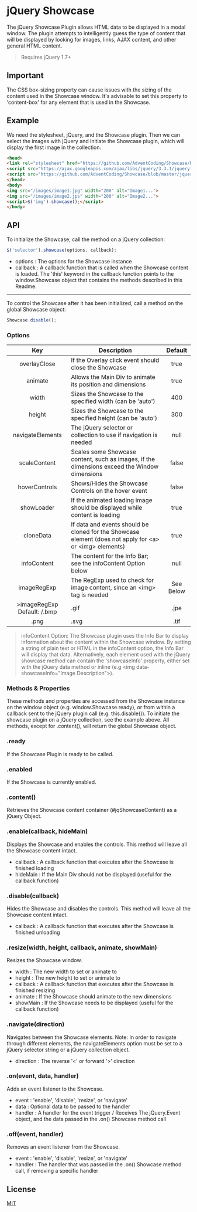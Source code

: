 # jQuery Showcase

The jQuery Showcase Plugin allows HTML data to be displayed in a modal window. The plugin attempts to intelligently guess the type of content that will be displayed by looking for images, links, AJAX content, and other general HTML content.
>Requires jQuery 1.7+

## Important

The CSS box-sizing property can cause issues with the sizing of the content used in the Showcase window. It's advisable to set this property to 'content-box' for any element that is used in the Showcase.

## Example

We need the stylesheet, jQuery, and the Showcase plugin. Then we can select the images with jQuery and initiate the Showcase plugin, which will display the first image in the collection.

```html
<head>
<link rel="stylesheet" href="https://github.com/AdventCoding/Showcase/blob/master/css/showcase_white.css">
<script src="https://ajax.googleapis.com/ajax/libs/jquery/3.3.1/jquery.min.js"></script>
<script src="https://github.com/AdventCoding/Showcase/blob/master/jquery.showcase.js"></script>
</head>
<body>
<img src="/images/image1.jpg" width="200" alt="Image1...">
<img src="/images/image2.jps" width="200" alt="Image2...">
<script>$('img').showcase();</script>
</body>
```

## API

To initialize the Showcase, call the method on a jQuery collection:

```js
$('selector').showcase(options, callback);
```
 - options : The options for the Showcase instance
 - callback : A callback function that is called when the Showcase content is loaded. The 'this' keyword in the callback function points to the window.Showcase object that contains the methods described in this Readme.
----------
To control the Showcase after it has been initialized, call a method on the global Showcase object:

```js
Showcase.disable();
```

### Options

| Key | Description | Default |
| :---: | --- | :---: |
| overlayClose | If the Overlay click event should close the Showcase | true |
| animate | Allows the Main Div to animate its position and dimensions | true |
| width | Sizes the Showcase to the specified width (can be 'auto') | 400 |
| height | Sizes the Showcase to the specified height (can be 'auto') | 300 |
| navigateElements | The jQuery selector or collection to use if navigation is needed | null |
| scaleContent | Scales some Showcase content, such as images, if the dimensions exceed the Window dimensions | false |
| hoverControls | Shows/Hides the Showcase Controls on the hover event | false |
| showLoader | If the animated loading image should be displayed while content is loading | true |
| cloneData | If data and events should be cloned for the Showcase element (does not apply for &lt;a&gt; or &lt;img&gt; elements) | true |
| infoContent | The content for the Info Bar; see the infoContent Option below | null |
| imageRegExp | The RegExp used to check for image content, since an &lt;img&gt; tag is needed | See Below |
>imageRegExp Default: /\.bmp|\.gif|\.jpe|\.jpeg|\.jpg|
\.png|\.svg|\.tif|\.tiff|\.wbmp$/

>infoContent Option: The Showcase plugin uses the Info Bar to display information about the content within the Showcase window. By setting a string of plain text or HTML in the infoContent option, the Info Bar will display that data. Alternatively, each element used with the jQuery showcase method can contain the 'showcaseInfo' property, either set with the jQuery data method or inline (e.g &lt;img data-showcaseInfo="Image Description"&gt;).

### Methods & Properties

These methods and properties are accessed from the Showcase instance on the window object (e.g. window.Showcase.ready), or from within a callback sent to the jQuery plugin call (e.g. this.disable()). To initiate the showcase plugin on a jQuery collection, see the example above. All methods, except for .content(), will return the global Showcase object.

### .ready

If the Showcase Plugin is ready to be called.

### .enabled

If the Showcase is currently enabled.

### .content()

Retrieves the Showcase content container (#jqShowcaseContent) as a jQuery Object.

### .enable(callback, hideMain)

Displays the Showcase and enables the controls. This method will leave all the Showcase content intact.
 - callback : A callback function that executes after the Showcase is finished loading
 - hideMain : If the Main Div should not be displayed (useful for the callback function)

### .disable(callback)

Hides the Showcase and disables the controls. This method will leave all the Showcase content intact.
 - callback : A callback function that executes after the Showcase is finished unloading

### .resize(width, height, callback, animate, showMain)

Resizes the Showcase window.
 - width : The new width to set or animate to
 - height : The new height to set or animate to
 - callback : A callback function that executes after the Showcase is finished resizing
 - animate : If the Showcase should animate to the new dimensions
 - showMain : If the Showcase needs to be displayed (useful for the callback function)

### .navigate(direction)

Navigates between the Showcase elements.
Note: In order to navigate through different elements, the navigateElements option must be set to a jQuery selector string or a jQuery collection object.
 - direction : The reverse '<' or forward '>' direction

### .on(event, data, handler)

Adds an event listener to the Showcase.
 - event : 'enable', 'disable', 'resize', or 'navigate'
 - data : Optional data to be passed to the handler
 - handler : A handler for the event trigger / Receives The jQuery.Event object, and the data passed in the .on() Showcase method call

### .off(event, handler)

Removes an event listener from the Showcase.
 - event : 'enable', 'disable', 'resize', or 'navigate'
 - handler : The handler that was passed in the .on() Showcase method call, if removing a specific handler

## License

[MIT](https://github.com/AdventCoding/jQShowcase/blob/master/LICENSE)
